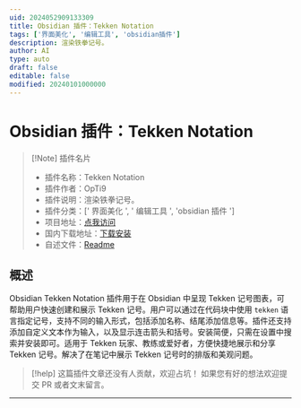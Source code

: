 ```yaml
---
uid: 2024052909133309
title: Obsidian 插件：Tekken Notation
tags: ['界面美化', '编辑工具', 'obsidian插件']
description: 渲染铁拳记号。
author: AI
type: auto
draft: false
editable: false
modified: 20240101000000
---
```


# Obsidian 插件：Tekken Notation

> [!Note] 插件名片
> - 插件名称：Tekken Notation
> - 插件作者：OpTi9
> - 插件说明：渲染铁拳记号。
> - 插件分类：[' 界面美化 ', ' 编辑工具 ', 'obsidian 插件 ']
> - 项目地址：[点我访问](https://github.com/OpTi9/obsidian-tekken-notation)
> - 国内下载地址：[下载安装](https://pkmer.cn/products/plugin/pluginMarket/?tekken-notation)
> - 自述文件：[Readme](https://ghproxy.net/https://raw.githubusercontent.com/OpTi9/obsidian-tekken-notation/master/README.md)

## 概述

Obsidian Tekken Notation 插件用于在 Obsidian 中呈现 Tekken 记号图表，可帮助用户快速创建和展示 Tekken 记号。用户可以通过在代码块中使用 `tekken` 语言指定记号，支持不同的输入形式，包括添加名称、结尾添加信息等。插件还支持添加自定义文本作为输入，以及显示连击箭头和括号。安装简便，只需在设置中搜索并安装即可。适用于 Tekken 玩家、教练或爱好者，方便快捷地展示和分享 Tekken 记号。解决了在笔记中展示 Tekken 记号时的排版和美观问题。

> [!help]
> 这篇插件文章还没有人贡献，欢迎占坑！
> 如果您有好的想法欢迎提交 PR 或者文末留言。

---



